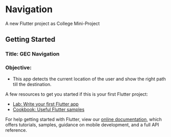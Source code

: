 # Navigation

A new Flutter project as College Mini-Project

## Getting Started

### Title: GEC Navigation

### Objective:
  * This app detects the current location of the user and show the right path till the destination.

A few resources to get you started if this is your first Flutter project:

- [Lab: Write your first Flutter app](https://flutter.dev/docs/get-started/codelab)
- [Cookbook: Useful Flutter samples](https://flutter.dev/docs/cookbook)

For help getting started with Flutter, view our
[online documentation](https://flutter.dev/docs), which offers tutorials,
samples, guidance on mobile development, and a full API reference.
